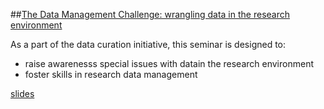 ##[The Data Management Challenge: wrangling data in the research environment](https://github.com/UMiamiLibraries/courses-and-workshops/tree/master/Data-Workshops-Library)

As a part of the data curation initiative, this seminar is designed to:

- raise awarenesss special issues with datain the research environment
- foster skills in research data management

[slides](slides/slides01.html)